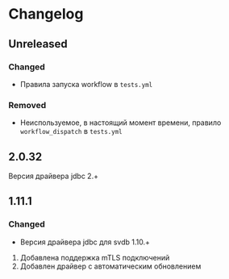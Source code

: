 # Changelog

## Unreleased

### Changed

- Правила запуска workflow в `tests.yml`

### Removed

- Неиспользуемое, в настоящий момент времени, правило `workflow_dispatch` в `tests.yml`


## 2.0.32

Версия драйвера jdbc 2.+

## 1.11.1

### Changed

- Версия драйвера jdbc для svdb 1.10.+

1. Добавлена поддержка mTLS подключений
2. Добавлен драйвер с автоматическим обновлением

